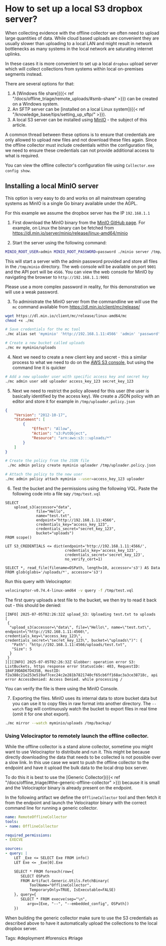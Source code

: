 # How to set up a local S3 dropbox server?

When collecting evidence with the offline collector we often need to
upload large quantities of data. While cloud based uploads are
convenient they are usually slower than uploading to a local LAN and
might result in network bottlenecks as many systems in the local
network are saturating internet uplinks.

In these cases it is more convenient to set up a local `dropbox`
upload server which will collect collections from systems within local
on-premises segments instead.

There are several options for that:
1. A [Windows file share]({{< ref
   "/docs/offline_triage/remote_uploads/#smb-share" >}}) can be
   created on a Windows system.
2. An SFTP server can be [installed on a local Linux system]({{< ref
   "/knowledge_base/tips/setting_up_sftp/" >}}).
3. A local S3 server can be installed using
   [MinIO](https://github.com/minio/minio) - the subject of this
   article.

A common thread between these options is to ensure that credentials
are only allowed to upload new files and not download these files
again. Since the offline collector must include credentials within the
configuration file, we need to ensure these credentials can not
provide additional access to what is required.

You can view the offline collector's configuration file using
`Collector.exe config show`.

## Installing a local MinIO server

This option is very easy to do and works on all mainstream operating
systems as MinIO is a single Go binary available under the AGPL.

For this example we assume the dropbox server has the IP `192.168.1.1`

1. First download the MinIO binary from the [MinIO GitHub
   page](https://github.com/minio/minio?tab=readme-ov-file#binary-download). For
   example, on Linux the binary can be fetched from
   https://dl.min.io/server/minio/release/linux-amd64/minio

2. Start the server using the following command:

```sh
MINIO_ROOT_USER=admin MINIO_ROOT_PASSWORD=password ./minio server /tmp/minio --console-address ":9001" --address ":4566"
```

This will start a server with the admin password provided and store
all files in the `/tmp/minio` directory. The web console will be
available on port `9001` and the API port will be `4566`. You can view the
web console for MinIO by navigating the browser to
`http://192.168.1.1:9001`

Please use a more complex password in reality, for this demonstration
we will use a weak password.

3. To administrate the MinIO server from the commandline we will use
   the `mc` command available from
   https://dl.min.io/client/mc/release/

```sh
wget https://dl.min.io/client/mc/release/linux-amd64/mc
chmod +x ./mc

# Save credentials for the mc tool
./mc alias set 'myminio' 'http://192.168.1.11:4566' 'admin' 'password'

# Create a new bucket called uploads
./mc mv myminio/uploads
```

4. Next we need to create a new client key and secret - this a similar
   process to what we need to do on the [AWS S3
   console](https://training.velociraptor.app//modules/offline_collection/cloud_upload.html#/8),
   but using the command line it is quicker

```sh
# Add a new uploader user with specific access key and secret key
./mc admin user add uploader access_key_123 secret_key_123
```

5. Next we need to restrict the policy allowed for this user (the user
   is basically identified by the access key). We create a JSON policy
   with an editor and store it for example in
   `/tmp/uploader.policy.json`

```json
{
    "Version": "2012-10-17",
    "Statement": [
        {
            "Effect": "Allow",
            "Action": "s3:PutObject",
            "Resource": "arn:aws:s3:::uploads/*"
        }
    ]
}
```


```sh
# Create the policy from the JSON file
 ./mc admin policy create myminio uploader /tmp/uploader.policy.json

# Attach the policy to the new user
./mc admin policy attach myminio --user=access_key_123 uploader
```

6. Test the bucket and the permissions using the following VQL. Paste
   the following code into a file say `/tmp/test.vql`

```vql
SELECT
    upload_s3(accessor="data",
              file="Hello",
              name="test.txt",
              endpoint="http://192.168.1.11:4566",
              credentials_key="access_key_123",
              credentials_secret="secret_key_123",
              bucket="uploads")
FROM scope()

LET S3_CREDENTIALS <= dict(endpoint='http://192.168.1.11:4566/',
                           credentials_key='access_key_123',
                           credentials_secret='secret_key_123',
                           no_verify_cert=1)

SELECT *, read_file(filename=OSPath, length=10, accessor='s3') AS Data
FROM glob(globs='/uploads/*', accessor='s3')
```

Run this query with Velociraptor:

```sh
velociraptor-v0.74.4-linux-amd64 -v query -f /tmp/test.vql
```

The first query uploads a test file to the bucket, we then try to read
it back out - this should be denied:

```text
[INFO] 2025-07-05T02:26:32Z upload_S3: Uploading test.txt to uploads
[
 {
  "upload_s3(accessor=\"data\", file=\"Hello\", name=\"test.txt\", endpoint=\"http://192.168.1.11:4566\", credentials_key=\"access_key_123\", credentials_secret=\"secret_key_123\", bucket=\"uploads\")": {
   "Path": "http://192.168.1.11:4566/uploads/test.txt",
   "Size": 5
  }
 }
][][INFO] 2025-07-05T02:26:32Z Globber: operation error S3: ListBuckets, https response error StatusCode: 403, RequestID: 184F39DAD67D435B, HostID: f2a388c21e253e519af7cec24c2e281b7821740cf65cb6ff168ac3a3ce38718c, api error AccessDenied: Access Denied. while processing /
```

You can verify the file is there using the MinIO Console.

7. Exporting the files. MinIO uses its internal data to store bucket
   data but you can use it to copy files in raw format into another
   directory. The `--watch` flag will continuously watch the bucket to
   export files in real time (omit it for one shot export).

```sh
./mc mirror --watch myminio/uploads /tmp/backup/
```

### Using Velociraptor to remotely launch the offline collector.

While the offline collector is a stand alone collector, sometime you
might want to use Velociraptor to distribute and run it. This might be
because directly downloading the data that needs to be collected is
not possible over a slow link. In this use case we want to push the
offline collector to the endpoint and have it upload the bulk data to
the local drop box server.

To do this it is best to use the [Generic Collector]({{< ref
"/docs/offline_triage/#the-generic-offline-collector" >}}) because it
is small and the Velociraptor binary is already present on the
endpoint.

In the following artifact we define the `OfflineCollector` tool and
then fetch it from the endpoint and launch the Velociraptor binary
with the correct command line for running a generic collector.

```yaml
name: RemoteOfflineCollector
tools:
- name: OfflineCollector

required_permissions:
- EXECVE

sources:
- query: |
    LET _Exe <= SELECT Exe FROM info()
    LET Exe <= _Exe[0].Exe

    SELECT * FROM foreach(row={
       SELECT OSPath
       FROM Artifact.Generic.Utils.FetchBinary(
           ToolName="OfflineCollector",
           TemporaryOnly=TRUE, IsExecutable=FALSE)
    }, query={
       SELECT * FROM execve(sep="\n",
          argv=[Exe, "--", "--embedded_config", OSPath])
    })
```

When building the generic collector make sure to use the S3
credentials as described above to have it automatically upload the
collections to the local dropbox server.


Tags: #deployment #forensics #triage
